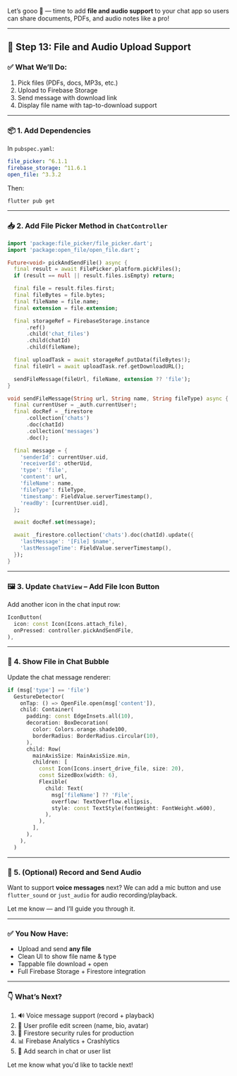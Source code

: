 Let’s gooo 🚀 — time to add **file and audio support** to your chat app so users can share documents, PDFs, and audio notes like a pro!

---

## 📁 Step 13: File and Audio Upload Support

### ✅ What We’ll Do:
1. Pick files (PDFs, docs, MP3s, etc.)
2. Upload to Firebase Storage
3. Send message with download link
4. Display file name with tap-to-download support

---

### 📦 1. Add Dependencies

In `pubspec.yaml`:

```yaml
file_picker: ^6.1.1
firebase_storage: ^11.6.1
open_file: ^3.3.2
```

Then:

```bash
flutter pub get
```

---

### 📥 2. Add File Picker Method in `ChatController`

```dart
import 'package:file_picker/file_picker.dart';
import 'package:open_file/open_file.dart';

Future<void> pickAndSendFile() async {
  final result = await FilePicker.platform.pickFiles();
  if (result == null || result.files.isEmpty) return;

  final file = result.files.first;
  final fileBytes = file.bytes;
  final fileName = file.name;
  final extension = file.extension;

  final storageRef = FirebaseStorage.instance
      .ref()
      .child('chat_files')
      .child(chatId)
      .child(fileName);

  final uploadTask = await storageRef.putData(fileBytes!);
  final fileUrl = await uploadTask.ref.getDownloadURL();

  sendFileMessage(fileUrl, fileName, extension ?? 'file');
}

void sendFileMessage(String url, String name, String fileType) async {
  final currentUser = _auth.currentUser!;
  final docRef = _firestore
      .collection('chats')
      .doc(chatId)
      .collection('messages')
      .doc();

  final message = {
    'senderId': currentUser.uid,
    'receiverId': otherUid,
    'type': 'file',
    'content': url,
    'fileName': name,
    'fileType': fileType,
    'timestamp': FieldValue.serverTimestamp(),
    'readBy': [currentUser.uid],
  };

  await docRef.set(message);

  await _firestore.collection('chats').doc(chatId).update({
    'lastMessage': '[File] $name',
    'lastMessageTime': FieldValue.serverTimestamp(),
  });
}
```

---

### 🖼️ 3. Update `ChatView` – Add File Icon Button

Add another icon in the chat input row:

```dart
IconButton(
  icon: const Icon(Icons.attach_file),
  onPressed: controller.pickAndSendFile,
),
```

---

### 📄 4. Show File in Chat Bubble

Update the chat message renderer:

```dart
if (msg['type'] == 'file')
  GestureDetector(
    onTap: () => OpenFile.open(msg['content']),
    child: Container(
      padding: const EdgeInsets.all(10),
      decoration: BoxDecoration(
        color: Colors.orange.shade100,
        borderRadius: BorderRadius.circular(10),
      ),
      child: Row(
        mainAxisSize: MainAxisSize.min,
        children: [
          const Icon(Icons.insert_drive_file, size: 20),
          const SizedBox(width: 6),
          Flexible(
            child: Text(
              msg['fileName'] ?? 'File',
              overflow: TextOverflow.ellipsis,
              style: const TextStyle(fontWeight: FontWeight.w600),
            ),
          ),
        ],
      ),
    ),
  )
```

---

### 🎤 5. (Optional) Record and Send Audio

Want to support **voice messages** next? We can add a mic button and use `flutter_sound` or `just_audio` for audio recording/playback.

Let me know — and I’ll guide you through it.

---

### ✅ You Now Have:
- Upload and send **any file**
- Clean UI to show file name & type
- Tappable file download + open
- Full Firebase Storage + Firestore integration

---

### 👇 What’s Next?

1. 🔊 Voice message support (record + playback)
2. 🧑 User profile edit screen (name, bio, avatar)
3. 🔐 Firestore security rules for production
4. 📊 Firebase Analytics + Crashlytics
5. 🧠 Add search in chat or user list

Let me know what you'd like to tackle next!